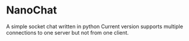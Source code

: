 # NanoChat
A simple socket chat written in python
Current version supports multiple connections to one server but not from one client.
